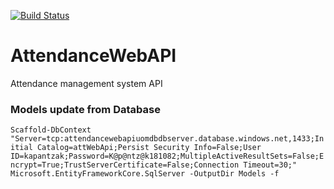 [![Build Status](https://travis-ci.org/kapantzak/AttendanceWebAPI.svg?branch=master)](https://travis-ci.org/kapantzak/AttendanceWebAPI)

# AttendanceWebAPI
Attendance management system API

### Models update from Database
`Scaffold-DbContext "Server=tcp:attendancewebapiuomdbdbserver.database.windows.net,1433;Initial Catalog=attWebApi;Persist Security Info=False;User ID=kapantzak;Password=K@p@ntz@k181082;MultipleActiveResultSets=False;Encrypt=True;TrustServerCertificate=False;Connection Timeout=30;" Microsoft.EntityFrameworkCore.SqlServer -OutputDir Models -f`